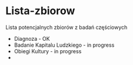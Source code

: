 # Lista-zbiorow
Lista potencjalnych zbiorów z badań częściowych

* Diagnoza - OK
* Badanie Kapitalu Ludzkiego - in progress
* Obiegi Kultury - in progress
* 
